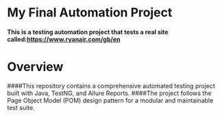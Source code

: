 # My Final Automation Project

#### This is a testing automation project that tests a real site called:https://www.ryanair.com/gb/en

# Overview

####This repository contains a comprehensive automated testing project built with Java, TestNG, and Allure Reports. 
####The project follows the Page Object Model (POM) design pattern for a modular and maintainable test suite.

